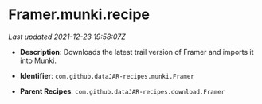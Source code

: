 # Framer.munki.recipe

_Last updated 2021-12-23 19:58:07Z_

- **Description**: Downloads the latest trail version of Framer and imports it into Munki.

- **Identifier**: `com.github.dataJAR-recipes.munki.Framer`

- **Parent Recipes**: `com.github.dataJAR-recipes.download.Framer`